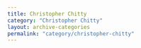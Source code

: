 ```yaml
---
title: Christopher Chitty
category: "Christopher Chitty"
layout: archive-categories
permalink: "category/christopher-chitty"
---
```

